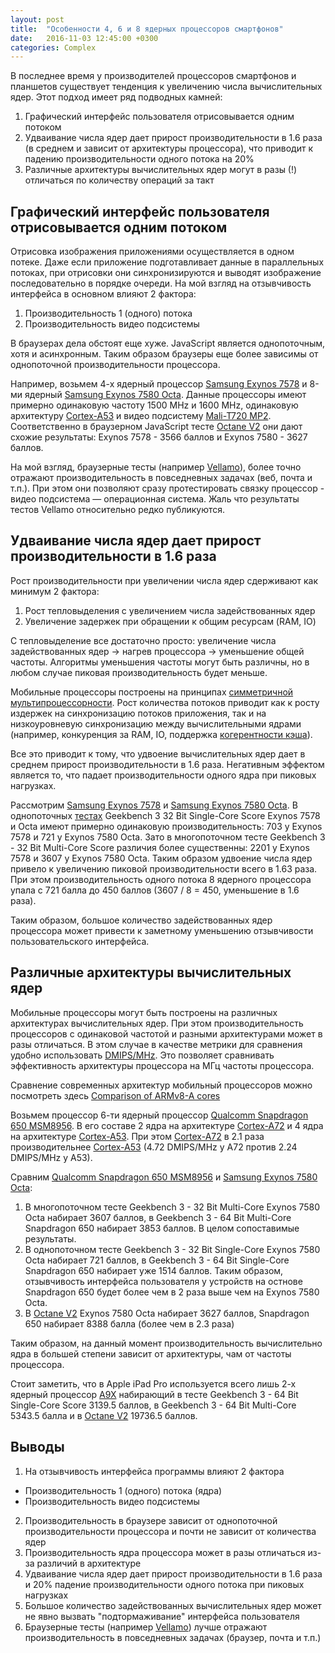 ```yaml
---
layout: post
title:  "Особенности 4, 6 и 8 ядерных процессоров смартфонов"
date:   2016-11-03 12:45:00 +0300
categories: Complex
---
```


В последнее время у производителей процессоров смартфонов и планшетов существует
тенденция к увеличению числа вычислительных ядер. Этот подход имеет ряд подводных 
камней:

1. Графический интерфейс пользователя отрисовывается одним потоком
2. Удваивание числа ядер дает прирост производительности в 1.6 раза (в среднем 
и зависит от архитектуры процессора), что приводит к падению производительности 
одного потока на 20%
3. Различные архитектуры вычислительных ядер могут в разы (!) отличаться по 
количеству операций за такт

## Графический интерфейс пользователя отрисовывается одним потоком

Отрисовка изображения приложениями осуществляется в одном потеке. Даже если
приложение подготавливает данные в параллельных потоках, при отрисовки они 
синхронизируются и выводят изображение последовательно в порядке очереди.
На мой взгляд на отзывчивость интерфейса в основном влияют 2 фактора:

1. Производительность 1 (одного) потока
2. Производительность видео подсистемы

В браузерах дела обстоят еще хуже. JavaScript является однопоточным, хотя и 
асинхронным. Таким образом браузеры еще более зависимы от однопоточной
производительности процессора.

Например, возьмем 4-х ядерный процессор [Samsung Exynos 7578](http://www.notebookcheck.net/Samsung-Exynos-7578-SoC.160583.0.html)
и 8-ми ядерный [Samsung Exynos 7580 Octa](http://www.notebookcheck.net/Samsung-Exynos-7580-Octa-Benchmarks-and-Specs.160682.0.html). 
Данные процессоры имеют примерно одинаковую частоту 1500 MHz и 1600 MHz, 
одинаковую архитектуру [Cortex-A53](https://en.wikipedia.org/wiki/ARM_Cortex-A53) 
и видео подсистему [Mali-T720 MP2](https://ru.wikipedia.org/wiki/Mali). 
Соответственно в браузерном JavaScript тесте [Octane V2](https://chromium.github.io/octane/) 
они дают схожие результаты: Exynos 7578 - 3566 баллов и Exynos 7580 - 3627 баллов.

На мой взгляд, браузерные тесты (например [Vellamo](https://play.google.com/store/apps/details?id=com.quicinc.vellamo)),
более точно отражают производительность в повседневных задачах (веб, почта и т.п.).
При этом они позволяют сразу протестировать связку процессор - видео подсистема — операционная система. Жаль что результаты тестов Vellamo относительно редко публикуются.


## Удваивание числа ядер дает прирост производительности в 1.6 раза

Рост производительности при увеличении числа ядер сдерживают как минимум 2 
фактора:

1. Рост тепловыделения с увеличением числа задействованных ядер
2. Увеличение задержек при обращении к общим ресурсам (RAM, IO)

С тепловыделение все достаточно просто: увеличение числа задействованных ядер ->
нагрев процессора -> уменьшение общей частоты. Алгоритмы уменьшения частоты
могут быть различны, но в любом случае пиковая производительность будет меньше.

Мобильные процессоры построены на принципах [симметричной мультипроцессорности](https://ru.wikipedia.org/wiki/%D0%A1%D0%B8%D0%BC%D0%BC%D0%B5%D1%82%D1%80%D0%B8%D1%87%D0%BD%D0%B0%D1%8F_%D0%BC%D1%83%D0%BB%D1%8C%D1%82%D0%B8%D0%BF%D1%80%D0%BE%D1%86%D0%B5%D1%81%D1%81%D0%BE%D1%80%D0%BD%D0%BE%D1%81%D1%82%D1%8C). Рост количества потоков приводит как к росту издержек на синхронизацию потоков
приложения, так и на низкоуровневую синхронизацию между вычислительными ядрами 
(например, конкуренция за RAM, IO, поддержка [когерентности кэша](https://ru.wikipedia.org/wiki/%D0%9A%D0%BE%D0%B3%D0%B5%D1%80%D0%B5%D0%BD%D1%82%D0%BD%D0%BE%D1%81%D1%82%D1%8C_%D0%BA%D1%8D%D1%88%D0%B0)).

Все это приводит к тому, что удвоение вычислительных 
ядер дает в среднем прирост производительности в 1.6 раза. Негативным эффектом
является то, что падает производительности одного ядра при пиковых
нагрузках.

Рассмотрим [Samsung Exynos 7578](http://www.notebookcheck.net/Samsung-Exynos-7578-SoC.160583.0.html)
и [Samsung Exynos 7580 Octa](http://www.notebookcheck.net/Samsung-Exynos-7580-Octa-Benchmarks-and-Specs.160682.0.html). В однопоточных [тестах](http://www.notebookcheck.net/Smartphone-Processors-Benchmark-List.149513.0.html?&64bit=1&architecture=1&codename=1&cores=1&cpu_fullname=1&daysold=1&deskornote=3&geekbench2=1&geekbench3_multi=1&geekbench3_single=1&mhz=1&or=1&passmark_cpu=1&showBars=1&sort=&sunspider=1&threads=1&turbo_mhz=1&type=daysold)
Geekbench 3 32 Bit Single-Core Score Exynos 7578 и Octa имеют примерно одинаковую
производительность: 703 у Exynos 7578 и 721 у Exynos 7580 Octa. Зато в
многопоточном тесте Geekbench 3 - 32 Bit Multi-Core Score различия более
существенны: 2201 у Exynos 7578 и 3607 у Exynos 7580 Octa. Таким образом
удвоение числа ядер привело к увеличению пиковой производительности всего в
1.63 раза. При этом производительность одного потока 8 ядерного процессора упала
с 721 балла до 450 баллов (3607 / 8 = 450, уменьшение в 1.6 раза). 

Таким образом, большое количество задействованных ядер процессора может привести 
к заметному уменьшению отзывчивости пользовательского интерфейса.

## Различные архитектуры вычислительных ядер

Мобильные процессоры могут быть построены на различных архитектурах вычислительных
ядер. При этом производительность процессоров с одинаковой частотой и разными 
архитектурами может в разы отличаться. В этом случае в качестве метрики для 
сравнения удобно использовать [DMIPS/MHz](https://ru.wikipedia.org/wiki/Dhrystone). 
Это позволяет сравнивать эффективность архитектуры процессора на МГц частоты
процессора.

Сравнение современных архитектур мобильный процессоров можно посмотреть здесь 
[Comparison of ARMv8-A cores](https://en.wikipedia.org/wiki/Comparison_of_ARMv8-A_cores)

Возьмем процессор 6-ти ядерный процессор [Qualcomm Snapdragon 650 MSM8956](http://www.notebookcheck.net/Qualcomm-Snapdragon-650-MSM8956-SoC-Benchmarks-and-Specs.169857.0.html). 
В его составе 2 ядра на архитектуре [Cortex-A72](https://en.wikipedia.org/wiki/ARM_Cortex-A72) 
и 4 ядра на архитектуре [Cortex-A53](https://en.wikipedia.org/wiki/ARM_Cortex-A53).
При этом [Cortex-A72](https://en.wikipedia.org/wiki/ARM_Cortex-A72) в 2.1 раза
производительнее [Cortex-A53](https://en.wikipedia.org/wiki/ARM_Cortex-A53) 
(4.72 DMIPS/MHz у A72 против 2.24 DMIPS/MHz у A53).

Сравним [Qualcomm Snapdragon 650 MSM8956](http://www.notebookcheck.net/Qualcomm-Snapdragon-650-MSM8956-SoC-Benchmarks-and-Specs.169857.0.html)
и [Samsung Exynos 7580 Octa](http://www.notebookcheck.net/Samsung-Exynos-7580-Octa-Benchmarks-and-Specs.160682.0.html):

1. В многопоточном тесте Geekbench 3 - 32 Bit Multi-Core Exynos 7580 Octa 
набирает 3607 баллов, в Geekbench 3 - 64 Bit Multi-Core Snapdragon 650 набирает 
3853 баллов. В целом сопоставимые результаты.
2. В однопоточном тесте Geekbench 3 - 32 Bit Single-Core Exynos 7580 Octa 
набирает 721 баллов, в Geekbench 3 - 64 Bit Single-Core Snapdragon 650 набирает 
уже 1514 баллов. Таким образом, отзывчивость интерфейса пользователя у устройств
на остнове Snapdragon 650 будет более чем в 2 раза выше чем на Exynos 7580 Octa.
3. В [Octane V2](https://chromium.github.io/octane/) Exynos 7580 Octa набирает
3627 баллов, Snapdragon 650 набирает 8388 балла (более чем в 2.3 раза)

Таким образом, на данный момент производительность вычислительно ядра в 
большей степени зависит от архитектуры, чам от частоты процессора.

Стоит заметить, что в Apple iPad Pro используется всего лишь  2-х ядерный процессор 
[A9X](http://www.notebookcheck.net/Apple-A9X-Tablet-SoC.150543.0.html) набирающий
в тесте Geekbench 3 - 64 Bit Single-Core Score 3139.5 баллов,
в Geekbench 3 - 64 Bit Multi-Core 5343.5 балла и в [Octane V2](https://chromium.github.io/octane/)
19736.5 баллов.

## Выводы

1. На отзывчивость интерфейса программы влияют 2 фактора
* Производительность 1 (одного) потока (ядра)
* Производительность видео подсистемы
2. Производительность в браузере зависит от однопоточной производительности 
процессора и почти не зависит от количества ядер
3. Производительность ядра процессора может в разы отличаться из-за различий 
в архитектуре
4. Удваивание числа ядер дает прирост производительности в 1.6 раза и 20%
падение производительности одного потока при пиковых нагрузках
4. Большое количество задействованных вычислительных ядер может не явно вызвать
"подтормаживание" интерфейса пользователя
5. Браузерные тесты (например [Vellamo](https://play.google.com/store/apps/details?id=com.quicinc.vellamo)) лучше отражают производительность в повседневных задачах (браузер, почта и т.п.)